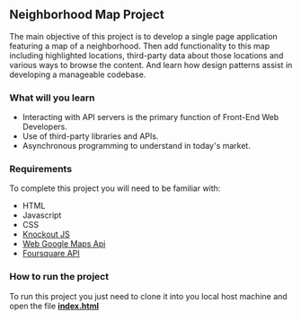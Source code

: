 ## Neighborhood Map Project ##

The main objective of this project is to develop a single page application featuring a map of a neighborhood.
Then add functionality to this map including highlighted locations, third-party data about those locations and
various ways to browse the content. And learn how design patterns assist in developing a manageable codebase.

### What will you learn ###

- Interacting with API servers is the primary function of Front-End Web Developers.
- Use of third-party libraries and APIs.
- Asynchronous programming to understand in today's market.

### Requirements ###

To complete this project you will need to be familiar with:
- HTML
- Javascript
- CSS
- [Knockout JS](http://knockoutjs.com/documentation/introduction.html)
- [Web Google Maps Api](https://developers.google.com/maps/documentation/javascript/tutorial)
- [Foursquare API](https://developer.foursquare.com)


 ### How to run the project ###

 To run this project you just need to clone it into you local host machine and open the file **[index.html](https://rawgit.com/irzelindo/neighborhood_map_project/master/index.html)**
